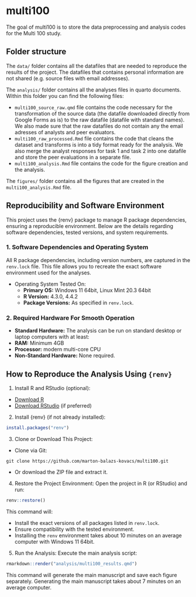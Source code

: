 
# multi100

The goal of multi100 is to store the data preprocessing and analysis
codes for the Multi 100 study.

## Folder structure

The `data/` folder contains all the datafiles that are needed to
reproduce the results of the project. The datafiles that contains
personal information are not shared (e.g. source files with email
addresses).

The `analysis/` folder contains all the analyses files in quarto
documents. Within this folder you can find the following files:

- `multi100_source_raw.qmd` file contains the code necessary for the
  transformation of the source data (the datafile downloaded directly
  from Google Forms as is) to the raw datafile (datafile with standard
  names). We also made sure that the raw datafiles do not contain any
  the email adresses of analysts and peer evaluators.
- `multi100_raw_processed.Rmd` file contains the code that cleans the
  dataset and transforms is into a tidy format ready for the analysis.
  We also merge the analyst responses for task 1 and task 2 into one
  datafile and store the peer evaluations in a separate file.
- `multi100_analysis.Rmd` file contains the code for the figure creation
  and the analysis.

The `figures/` folder contains all the figures that are created in the
`multi100_analysis.Rmd` file.

## Reproducibility and Software Environment

This project uses the {renv} package to manage R package dependencies,
ensuring a reproducible environment. Below are the details regarding
software dependencies, tested versions, and system requirements.

### 1. Software Dependencies and Operating System

All R package dependencies, including version numbers, are captured in
the `renv.lock` file. This file allows you to recreate the exact
software environment used for the analyses.

- Operating System Tested On:
  - **Primary OS:** Windows 11 64bit, Linux Mint 20.3 64bit
  - **R Version:** 4.3.0, 4.4.2
  - **Package Versions:** As specified in `renv.lock`.

### 2. Required Hardware For Smooth Operation

- **Standard Hardware:** The analysis can be run on standard desktop or
  laptop computers with at least:
- **RAM:** Minimum 4GB
- **Processor:** modern multi-core CPU
- **Non-Standard Hardware:** None required.

## How to Reproduce the Analysis Using `{renv}`

1.  Install R and RStudio (optional):

- [Download R](https://cran.r-project.org/bin/windows/base/)
- [Download RStudio](https://posit.co/download/rstudio-desktop/) (if
  preferred)

2.  Install {renv} (if not already installed):

``` r
install.packages("renv")
```

3.  Clone or Download This Project:

- Clone via Git:

<!-- -->

    git clone https://github.com/marton-balazs-kovacs/multi100.git

- Or download the ZIP file and extract it.

4.  Restore the Project Environment: Open the project in R (or RStudio)
    and run:

``` r
renv::restore()
```

This command will:

- Install the exact versions of all packages listed in `renv.lock`.
- Ensure compatibility with the tested environment.
- Installing the `renv` environment takes about 10 minutes on an average
  computer with Windows 11 64bit.

5.  Run the Analysis: Execute the main analysis script:

``` r
rmarkdown::render("analysis/multi100_results.qmd")
```

This command will generate the main manuscript and save each figure
separately. Generating the main manuscript takes about 7 minutes on an
average computer.
